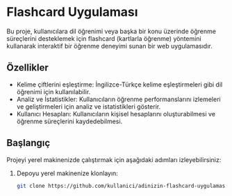 # Flashcard Uygulaması

Bu proje, kullanıcılara dil öğrenimi veya başka bir konu üzerinde öğrenme süreçlerini desteklemek için flashcard (kartlarla öğrenme) yöntemini kullanarak interaktif bir öğrenme deneyimi sunan bir web uygulamasıdır.

## Özellikler

- Kelime çiftlerini eşleştirme: İngilizce-Türkçe kelime eşleştirmeleri gibi dil öğrenimi için kullanılabilir.
- Analiz ve İstatistikler: Kullanıcıların öğrenme performanslarını izlemeleri ve geliştirmeleri için analiz ve istatistikleri gösterir.
- Kullanıcı Hesapları: Kullanıcıların kişisel hesaplarını oluşturabilmesi ve öğrenme süreçlerini kaydedebilmesi.

## Başlangıç

Projeyi yerel makinenizde çalıştırmak için aşağıdaki adımları izleyebilirsiniz:

1. Depoyu yerel makinenize klonlayın:

   ```bash
   git clone https://github.com/kullanici/adinizin-flashcard-uygulamasi.git
